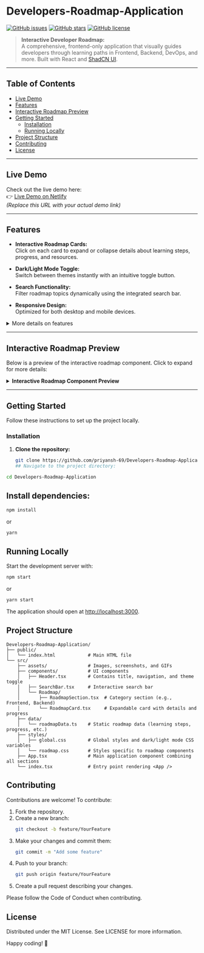 # Developers-Roadmap-Application


[![GitHub issues](https://img.shields.io/github/issues/priyansh-69/Developers-Roadmap-Application)](https://github.com/priyansh-69/Developers-Roadmap-Application/issues)
[![GitHub stars](https://img.shields.io/github/stars/priyansh-69/Developers-Roadmap-Application)](https://github.com/priyansh-69/Developers-Roadmap-Application/stargazers)
[![GitHub license](https://img.shields.io/github/license/priyansh-69/Developers-Roadmap-Application)](https://github.com/priyansh-69/Developers-Roadmap-Application/blob/main/LICENSE)

> **Interactive Developer Roadmap:**  
> A comprehensive, frontend-only application that visually guides developers through learning paths in Frontend, Backend, DevOps, and more. Built with React and [ShadCN UI](https://ui.shadcn.com/).

---

## Table of Contents

- [Live Demo](#live-demo)
- [Features](#features)
- [Interactive Roadmap Preview](#interactive-roadmap-preview)
- [Getting Started](#getting-started)
  - [Installation](#installation)
  - [Running Locally](#running-locally)
- [Project Structure](#project-structure)
- [Contributing](#contributing)
- [License](#license)

---

## Live Demo

Check out the live demo here:  
👉 [Live Demo on Netlify](https://developers-roadmap-demo.netlify.app/)  
*(Replace this URL with your actual demo link)*

---

## Features

- **Interactive Roadmap Cards:**  
  Click on each card to expand or collapse details about learning steps, progress, and resources.

- **Dark/Light Mode Toggle:**  
  Switch between themes instantly with an intuitive toggle button.

- **Search Functionality:**  
  Filter roadmap topics dynamically using the integrated search bar.

- **Responsive Design:**  
  Optimized for both desktop and mobile devices.

<details>
  <summary>More details on features</summary>

  - **Expandable Sections:**  
    Uses built-in accordion components (from ShadCN UI) to reveal more information without cluttering the interface.

  - **Progress Tracking:**  
    Visual indicators show your progress as you complete different learning milestones.

  - **Static Data Integration:**  
    Roadmap data is managed via local JSON files, ensuring fast load times and offline support.
  
</details>

---

## Interactive Roadmap Preview

Below is a preview of the interactive roadmap component. Click to expand for more details:

<details>
  <summary><strong>Interactive Roadmap Component Preview</strong></summary>

  ![Roadmap Screenshot](./assets/roadmap-screenshot.gif)  
  *(Add an animated GIF or screenshot here that demonstrates the interactive cards, theme toggle, and search filtering.)*

  **How to interact:**
  - **Expand a Roadmap Card:** Click on a card header to reveal detailed steps.
  - **Toggle Theme:** Use the switch button in the header to change between dark and light mode.
  - **Filter Topics:** Type into the search bar to narrow down roadmap categories.
  
</details>

---

## Getting Started

Follow these instructions to set up the project locally.

### Installation

1. **Clone the repository:**

   ```sh
   git clone https://github.com/priyansh-69/Developers-Roadmap-Application.git
   ## Navigate to the project directory:

```sh
cd Developers-Roadmap-Application
```

## Install dependencies:

```sh
npm install
```

or

```sh
yarn
```

## Running Locally

Start the development server with:

```sh
npm start
```

or

```sh
yarn start
```

The application should open at [http://localhost:3000](http://localhost:3000).

## Project Structure

```
Developers-Roadmap-Application/
├── public/
│   └── index.html            # Main HTML file
└── src/
    ├── assets/               # Images, screenshots, and GIFs
    ├── components/           # UI components
    │   ├── Header.tsx        # Contains title, navigation, and theme toggle
    │   ├── SearchBar.tsx     # Interactive search bar
    │   └── Roadmap/          
    │       ├── RoadmapSection.tsx  # Category section (e.g., Frontend, Backend)
    │       └── RoadmapCard.tsx     # Expandable card with details and progress
    ├── data/
    │   └── roadmapData.ts    # Static roadmap data (learning steps, progress, etc.)
    ├── styles/
    │   ├── global.css        # Global styles and dark/light mode CSS variables
    │   └── roadmap.css       # Styles specific to roadmap components
    ├── App.tsx               # Main application component combining all sections
    └── index.tsx             # Entry point rendering <App />
```

## Contributing

Contributions are welcome! To contribute:

1. Fork the repository.
2. Create a new branch:
   ```sh
   git checkout -b feature/YourFeature
   ```
3. Make your changes and commit them:
   ```sh
   git commit -m "Add some feature"
   ```
4. Push to your branch:
   ```sh
   git push origin feature/YourFeature
   ```
5. Create a pull request describing your changes.

Please follow the Code of Conduct when contributing.

## License

Distributed under the MIT License. See LICENSE for more information.

Happy coding! 🚀
